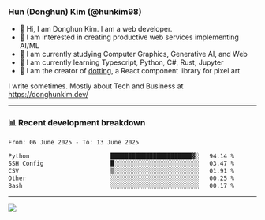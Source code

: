 ### Hun (Donghun) Kim (@hunkim98)

- 👋 Hi, I am Donghun Kim. I am a web developer. 
- 🤔 I am interested in creating productive web services implementing AI/ML
- 🔭 I am currently studying Computer Graphics, Generative AI, and Web 
- 🌱 I am currently learning Typescript, Python, C#, Rust, Jupyter
- 🎨 I am the creator of [dotting](https://github.com/hunkim98/dotting), a React component library for pixel art

I write sometimes. Mostly about Tech and Business at https://donghunkim.dev/

---
### 📊 Recent development breakdown
<!--START_SECTION:waka-->

```txt
From: 06 June 2025 - To: 13 June 2025

Python                       ███████████████████████▓░   94.14 %
SSH Config                   █░░░░░░░░░░░░░░░░░░░░░░░░   03.47 %
CSV                          ▒░░░░░░░░░░░░░░░░░░░░░░░░   01.91 %
Other                        ░░░░░░░░░░░░░░░░░░░░░░░░░   00.25 %
Bash                         ░░░░░░░░░░░░░░░░░░░░░░░░░   00.17 %
```

<!--END_SECTION:waka-->
---

<!-- <div align='center'> -->
  <img align="center" src="https://github-readme-stats.vercel.app/api?username=hunkim98&theme=dark&show_icons=true"/>
<!-- </div> -->
<!--
**hunkim98/hunkim98** is a ✨ _special_ ✨ repository because its `README.md` (this file) appears on your GitHub profile.

Here are some ideas to get you started:

- 🔭 I’m currently working on ...
- 🌱 I’m currently learning ...
- 👯 I’m looking to collaborate on ...
- 🤔 I’m looking for help with ...
- 💬 Ask me about ...
- 📫 How to reach me: ...
- 😄 Pronouns: ...
- ⚡ Fun fact: ...
-->
